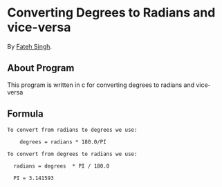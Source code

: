 # Converting Degrees to Radians and vice-versa

By [Fateh Singh](https://www.facebook.com/sunny.13.3.93).


## About Program

This program is written in c for converting degrees to radians and vice-versa


## Formula

```
To convert from radians to degrees we use:

	degrees = radians * 180.0/PI

To convert from degrees to radians we use:

  radians = degrees  * PI / 180.0

  PI = 3.141593

```
